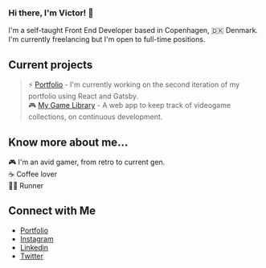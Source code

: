 ### Hi there, I'm Victor! 👋

I'm a self-taught Front End Developer based in Copenhagen, 🇩🇰 Denmark. I'm currently freelancing but I'm open to full-time positions.

## Current projects
> ⚡️ [Portfolio](https://github.com/vgarmes/portfolio-v2) - I'm currently working on the second iteration of my portfolio using React and Gatsby.<br/>
> 🎮 [My Game Library](https://github.com/vgarmes/my-game-library) - A web app to keep track of videogame collections, on continuous development.<br/>

## Know more about me... 
🎮 I'm an avid gamer, from retro to current gen. <br/>
☕️ Coffee lover <br/>
🏃🏻 Runner <br/>

## Connect with Me
- [Portfolio](https://vgarmes.github.io/portfolio/) <br/>
- [Instagram](https://www.instagram.com/vgmestre) <br/>
- [Linkedin](https://www.linkedin.com/in/vgmestre/) <br/>
- [Twitter](https://twitter.com/vgmestre) <br/>

